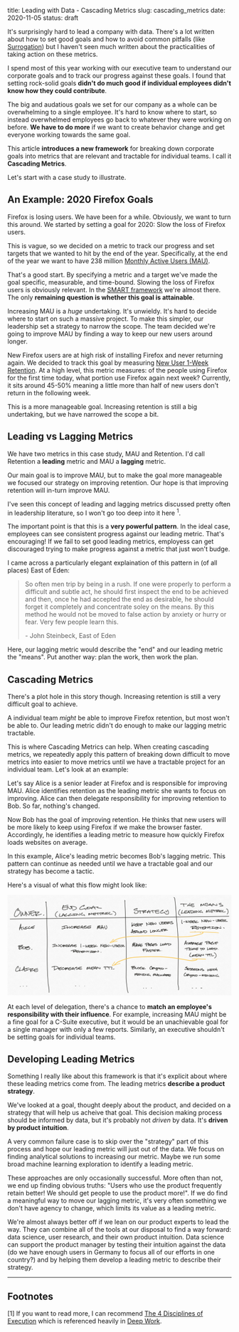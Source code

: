title: Leading with Data - Cascading Metrics
slug: cascading_metrics
date: 2020-11-05
status: draft

It's surprisingly hard to lead a company with data.
There's a lot written about how to set good goals
and how to avoid common pitfalls (like [Surrogation](/surrogation.html))
but I haven't seen much written about the practicalities
of taking action on these metrics.

I spend most of this year working with our executive team
to understand our corporate goals
and to track our progress against these goals.
I found that setting rock-solid goals **didn't do much good
if individual employees didn't know how they could contribute**.

The big and audatious goals we set for our company as a whole
can be overwhelming to a single employee.
It's hard to know where to start,
so instead overwhelmed employees
go back to whatever they were working on before.
**We have to do more** if we want to create behavior change
and get everyone working towards the same goal.

This article **introduces a new framework** for breaking down corporate goals
into metrics that are relevant and tractable for individual teams.
I call it **Cascading Metrics**.

Let's start with a case study to illustrate.

## An Example: 2020 Firefox Goals 

Firefox is losing users. We have been for a while.
Obviously, we want to turn this around.
We started by setting a goal for 2020:
Slow the loss of Firefox users.

This is vague,
so we decided on a metric to track our progress
and set targets that we wanted to hit by the end of the year.
Specifically, at the end of the year we want to have 238 million
[Monthly Active Users (MAU)](https://data.firefox.com/dashboard/user-activity).

That's a good start.
By specifying a metric and a target we've made the goal 
specific, measurable, and time-bound.
Slowing the loss of Firefox users is obviously relevant.
In the [SMART framework](https://en.wikipedia.org/wiki/SMART_criteria)
we're almost there.
The only **remaining question is whether this goal is attainable**.

Increasing MAU is a *huge* undertaking.
It's unwieldy.
It's hard to decide where to start on such a massive project.
To make this simpler, our leadership set a strategy to narrow the scope.
The team decided we're going to improve MAU
by finding a way to keep our new users around longer.

New Firefox users are at high risk of
installing Firefox and never returning again.
We decided to track this goal by measuring 
[New User 1-Week Retention](https://docs.telemetry.mozilla.org/cookbooks/retention.html).
At a high level, this metric measures:
of the people using Firefox for the first time today,
what portion use Firefox again next week?
Currently, it sits around 45-50% 
meaning a little more than half of new users don't return in the following week.

This is a more manageable goal.
Increasing retention is still a big undertaking,
but we have narrowed the scope a bit.

## Leading vs Lagging Metrics

We have two metrics in this case study, MAU and Retention.
I'd call Retention a **leading** metric
and MAU a **lagging** metric.

Our main goal is to improve MAU,
but to make the goal more manageable 
we focused our strategy on improving retention.
Our hope is that improving retention will in-turn improve MAU.

I've seen this concept of leading and lagging metrics
discussed pretty often in leadership literature,
so I won't go too deep into it here <sup>1</sup>.

The important point is that this is a **very powerful pattern**.
In the ideal case, 
employees can see consistent progress against our leading metric.
That's encouraging!
If we fail to set good leading metrics,
employess can get discouraged trying to make progress
against a metric that just won't budge.

I came across a particularly elegant explaination of this pattern in 
(of all places) East of Eden:

<!-- 
> In human affairs of danger and delicacy 
> successful conclusion is sharply limited by hurry.
-->
> So often men trip by being in a rush.
> If one were properly to perform a difficult and subtle act,
> he should first inspect the end to be achieved and then,
> once he had accepted the end as desirable,
> he should forget it completely and concentrate soley on the means.
> By this method he would not be moved to false action
> by anxiety or hurry or fear.
> Very few people learn this.
> 
>   \- John Steinbeck, East of Eden
<!-- First paragraph of chapter 21 -->

Here, our lagging metric would describe the "end"
and our leading metric the "means".
Put another way: plan the work, then work the plan.

## Cascading Metrics

There's a plot hole in this story though.
Increasing retention is still a very difficult goal to achieve.
<!--
This reminds me of [Milo](https://en.wikipedia.org/wiki/Milo_of_Croton)
who carried a calf on his back every day until he could lift a bull
4 years later!
The thing is, a 3 month calf already weights ~250#
-->
A individual team *might* be able to improve Firefox retention,
but most won't be able to.
Our leading metric didn't do enough to make our lagging metric tractable.

This is where Cascading Metrics can help.
When creating cascading metrics, we repeatedly apply this pattern of
breaking down difficult to move metrics into easier to move metrics
until we have a tractable project for an individual team.
Let's look at an example:

Let's say Alice is a senior leader at Firefox 
and is responsible for improving MAU.
Alice identifies retention as the leading metric she wants to focus on improving.
Alice can then delegate responsibility for improving retention to Bob.
So far, nothing's changed.

Now Bob has the goal of improving retention.
He thinks that new users will be more likely to keep using Firefox
if we make the browser faster.
Accordingly, he identifies a leading metric to measure
how quickly Firefox loads websites on average.


In this example, Alice's leading metric becomes Bob's lagging metric.
This pattern can continue as needed until we have a tractable goal
and our strategy has become a tactic.

Here's a visual of what this flow might look like:

<img src="/images/cascading_metrics_example.svg">
<!-- <img src="/images/cascading_metrics_leadvlag.svg"> -->


At each level of delegation,
there's a chance to **match an employee's responsibility with their influence**.
For example, increasing MAU might be a fine goal for a C-Suite executive,
but it would be an unachievable goal for a single manager with only a few reports.
Similarly, an executive shouldn't be setting goals for individual teams.

## Developing Leading Metrics

Something I really like about this framework is that
it's explicit about where these leading metrics come from.
The leading metrics **describe a product strategy**.

We've looked at a goal, thought deeply about the product,
and decided on a strategy that will help us acheive that goal.
This decision making process should be informed by data,
but it's probably not *driven* by data.
It's **driven by product intuition**.

A very common failure case is to skip over the "strategy" part of this process
and hope our leading metric will just out of the data.
We focus on finding analytical solutions to increasing our metric.
Maybe we run some broad machine learning exploration to identify a leading metric.

These approaches are only occasionally successful.
More often than not, we end up finding obvious truths:
"Users who use the product frequently retain better!
We should get people to use the product more!".
If we do find a meaningful way to move our lagging metric,
it's very often something we don't have agency to change,
which limits its value as a leading metric.

We're almost always better off 
if we lean on our product experts to lead the way.
They can combine all of the tools at our disposal to find a way forward:
data science, user research, and their own product intuition.
Data science can support the product manager 
by testing their intuition against the data
(do we have enough users in Germany to focus all of our efforts in one country?)
and by helping them develop a leading metric to describe their strategy.


----

## Footnotes

[1] If you want to read more, I can recommend 
[The 4 Disciplines of Execution](https://www.amazon.com/Disciplines-Execution-Achieving-Wildly-Important/dp/1451627068/)
which is referenced heavily in 
[Deep Work](https://www.amazon.com/Deep-Work-Focused-Success-Distracted/dp/1455586692/).
